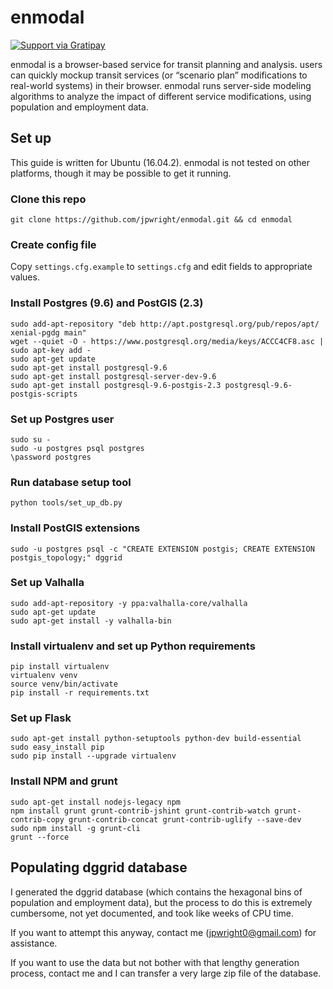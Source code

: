 # enmodal

[![Support via Gratipay](https://cdn.rawgit.com/gratipay/gratipay-badge/2.3.0/dist/gratipay.png)](https://gratipay.com/enmodal/)

enmodal is a browser-based service for transit planning and analysis. users can quickly mockup transit services (or “scenario plan” modifications to real-world systems) in their browser. enmodal runs server-side modeling algorithms to analyze the impact of different service modifications, using population and employment data.

## Set up

This guide is written for Ubuntu (16.04.2). enmodal is not tested on other platforms, though it may be possible to get it running.

### Clone this repo

    git clone https://github.com/jpwright/enmodal.git && cd enmodal

### Create config file

Copy `settings.cfg.example` to `settings.cfg` and edit fields to appropriate values.

### Install Postgres (9.6) and PostGIS (2.3)

    sudo add-apt-repository "deb http://apt.postgresql.org/pub/repos/apt/ xenial-pgdg main"
    wget --quiet -O - https://www.postgresql.org/media/keys/ACCC4CF8.asc | sudo apt-key add -
    sudo apt-get update
    sudo apt-get install postgresql-9.6
    sudo apt-get install postgresql-server-dev-9.6
    sudo apt-get install postgresql-9.6-postgis-2.3 postgresql-9.6-postgis-scripts

### Set up Postgres user

    sudo su -
    sudo -u postgres psql postgres
    \password postgres

### Run database setup tool

    python tools/set_up_db.py

### Install PostGIS extensions

    sudo -u postgres psql -c "CREATE EXTENSION postgis; CREATE EXTENSION postgis_topology;" dggrid

### Set up Valhalla

    sudo add-apt-repository -y ppa:valhalla-core/valhalla
    sudo apt-get update
    sudo apt-get install -y valhalla-bin
    
### Install virtualenv and set up Python requirements

    pip install virtualenv
    virtualenv venv
    source venv/bin/activate
    pip install -r requirements.txt

### Set up Flask

    sudo apt-get install python-setuptools python-dev build-essential
    sudo easy_install pip
    sudo pip install --upgrade virtualenv
    
### Install NPM and grunt

    sudo apt-get install nodejs-legacy npm
    npm install grunt grunt-contrib-jshint grunt-contrib-watch grunt-contrib-copy grunt-contrib-concat grunt-contrib-uglify --save-dev
    sudo npm install -g grunt-cli
    grunt --force

## Populating dggrid database

I generated the dggrid database (which contains the hexagonal bins of population and employment data), but the process to do this is extremely cumbersome, not yet documented, and took like weeks of CPU time.

If you want to attempt this anyway, contact me (<jpwright0@gmail.com>) for assistance.

If you want to use the data but not bother with that lengthy generation process, contact me and I can transfer a very large zip file of the database.
